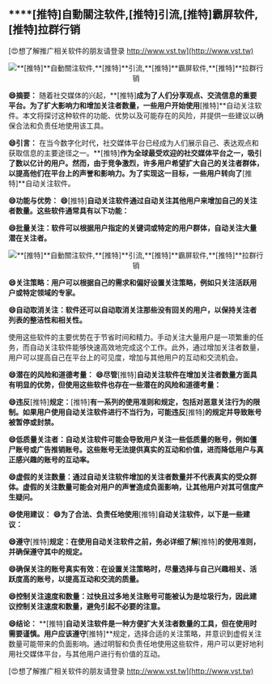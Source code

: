 ## ****[推特]**自動關注软件,**[推特]**引流,**[推特]**霸屏软件,**[推特]**拉群行销**

[😍想了解推广相关软件的朋友请登录 http://www.vst.tw](http://www.vst.tw)

 <center><img src="https://vst.tw/MP4/tuiguang/png/7.png" alt="**[推特]**自動關注软件,**[推特]**引流,**[推特]**霸屏软件,**[推特]**拉群行销"></center>

**😄摘要：**
随着社交媒体的兴起，**[推特]**成为了人们分享观点、交流信息的重要平台。为了扩大影响力和增加关注者数量，一些用户开始使用**[推特]**自动关注软件。本文将探讨这种软件的功能、优势以及可能存在的风险，并提供一些建议以确保合法和负责任地使用该工具。

**😄引言：**
在当今数字化时代，社交媒体平台已经成为人们展示自己、表达观点和获取信息的主要途径之一。**[推特]**作为全球最受欢迎的社交媒体平台之一，吸引了数以亿计的用户。然而，由于竞争激烈，许多用户希望扩大自己的关注者群体，以提高他们在平台上的声誉和影响力。为了实现这一目标，一些用户转向了**[推特]**自动关注软件。

**😄功能与优势：**
**😄**[推特]**自动关注软件通过自动关注其他用户来增加自己的关注者数量。这些软件通常具有以下功能：**

**😄批量关注：软件可以根据用户指定的关键词或特定的用户群体，自动关注大量潜在关注者。**

 <center><img src="https://vst.tw/MP4/tuiguang/png/5.png" alt="**[推特]**自動關注软件,**[推特]**引流,**[推特]**霸屏软件,**[推特]**拉群行销"></center>

**😄关注策略：用户可以根据自己的需求和偏好设置关注策略，例如只关注活跃用户或特定领域的专家。**

**😄自动取消关注：软件还可以自动取消关注那些没有回关的用户，以保持关注者列表的整洁性和相关性。**

使用这些软件的主要优势在于节省时间和精力。手动关注大量用户是一项繁重的任务，而自动关注软件能够快速高效地完成这个工作。此外，通过增加关注者数量，用户可以提高自己在平台上的可见度，增加与其他用户的互动和交流机会。

**😄潜在的风险和道德考量：**
**😄尽管**[推特]**自动关注软件在增加关注者数量方面具有明显的优势，但使用这些软件也存在一些潜在的风险和道德考量：**

**😄违反**[推特]**规定：**[推特]**有一系列的使用准则和规定，包括对恶意关注行为的限制。如果用户使用自动关注软件进行不当行为，可能违反**[推特]**的规定并导致账号被暂停或封禁。**

**😄低质量关注者：自动关注软件可能会导致用户关注一些低质量的账号，例如僵尸账号或广告推销账号。这些账号无法提供真实的互动和价值，进而降低用户与真正感兴趣的账号的互动率。**

**😄虚假的关注数量：通过自动关注软件增加的关注者数量并不代表真实的受众群体。虚假的关注数量可能会对用户的声誉造成负面影响，让其他用户对其可信度产生疑问。**

**😄使用建议：**
**😄为了合法、负责任地使用**[推特]**自动关注软件，以下是一些建议：**

**😄遵守**[推特]**规定：在使用自动关注软件之前，务必详细了解**[推特]**的使用准则，并确保遵守其中的规定。**

**😄确保关注的账号真实有效：在设置关注策略时，尽量选择与自己兴趣相关、活跃度高的账号，以提高互动和交流的质量。**

**😄控制关注速度和数量：过快且过多地关注账号可能被认为是垃圾行为，因此建议控制关注速度和数量，避免引起不必要的注意。**

**😄结论：**
**[推特]**自动关注软件是一种方便扩大关注者数量的工具，但在使用时需要谨慎。用户应该遵守**[推特]**规定，选择合适的关注策略，并意识到虚假关注数量可能带来的负面影响。通过明智和负责任地使用这些软件，用户可以更好地利用社交媒体平台，与其他用户进行有价值的互动。

[😍想了解推广相关软件的朋友请登录 http://www.vst.tw](http://www.vst.tw)



